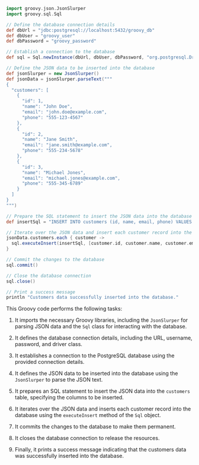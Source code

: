 ```groovy
import groovy.json.JsonSlurper
import groovy.sql.Sql

// Define the database connection details
def dbUrl = "jdbc:postgresql://localhost:5432/groovy_db"
def dbUser = "groovy_user"
def dbPassword = "groovy_password"

// Establish a connection to the database
def sql = Sql.newInstance(dbUrl, dbUser, dbPassword, "org.postgresql.Driver")

// Define the JSON data to be inserted into the database
def jsonSlurper = new JsonSlurper()
def jsonData = jsonSlurper.parseText("""
{
  "customers": [
    {
      "id": 1,
      "name": "John Doe",
      "email": "john.doe@example.com",
      "phone": "555-123-4567"
    },
    {
      "id": 2,
      "name": "Jane Smith",
      "email": "jane.smith@example.com",
      "phone": "555-234-5678"
    },
    {
      "id": 3,
      "name": "Michael Jones",
      "email": "michael.jones@example.com",
      "phone": "555-345-6789"
    }
  ]
}
""")

// Prepare the SQL statement to insert the JSON data into the database
def insertSql = "INSERT INTO customers (id, name, email, phone) VALUES (?, ?, ?, ?)"

// Iterate over the JSON data and insert each customer record into the database
jsonData.customers.each { customer ->
  sql.executeInsert(insertSql, [customer.id, customer.name, customer.email, customer.phone])
}

// Commit the changes to the database
sql.commit()

// Close the database connection
sql.close()

// Print a success message
println "Customers data successfully inserted into the database."
```

This Groovy code performs the following tasks:

1. It imports the necessary Groovy libraries, including the `JsonSlurper` for parsing JSON data and the `Sql` class for interacting with the database.

2. It defines the database connection details, including the URL, username, password, and driver class.

3. It establishes a connection to the PostgreSQL database using the provided connection details.

4. It defines the JSON data to be inserted into the database using the `JsonSlurper` to parse the JSON text.

5. It prepares an SQL statement to insert the JSON data into the `customers` table, specifying the columns to be inserted.

6. It iterates over the JSON data and inserts each customer record into the database using the `executeInsert` method of the `Sql` object.

7. It commits the changes to the database to make them permanent.

8. It closes the database connection to release the resources.

9. Finally, it prints a success message indicating that the customers data was successfully inserted into the database.